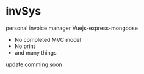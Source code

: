 # invSys
personal invoice manager Vuejs-express-mongoose
- No completed MVC model 
- No print 
- and many things 

update comming soon

